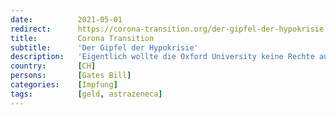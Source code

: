 ```yaml
---
date:          2021-05-01
redirect:      https://corona-transition.org/der-gipfel-der-hypokrisie
title:         Corona Transition
subtitle:      'Der Gipfel der Hypokrisie'
description:   'Eigentlich wollte die Oxford University keine Rechte auf ihren entwickelten Impfstoff geltend machen. Die Idee war, Medizin bereitzustellen, die (...)'
country:       [CH]
persons:       [Gates Bill]
categories:    [Impfung]
tags:          [geld, astrazeneca]
---
```


